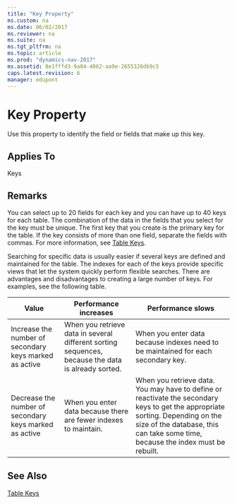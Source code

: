 ```yaml
---
title: "Key Property"
ms.custom: na
ms.date: 06/02/2017
ms.reviewer: na
ms.suite: na
ms.tgt_pltfrm: na
ms.topic: article
ms.prod: "dynamics-nav-2017"
ms.assetid: 8e1fffd3-9a04-4062-aa9e-2655326db9c5
caps.latest.revision: 6
manager: edupont
---
```

# Key Property
Use this property to identify the field or fields that make up this key.  
  
## Applies To  
 Keys  
  
## Remarks  
 You can select up to 20 fields for each key and you can have up to 40 keys for each table. The combination of the data in the fields that you select for the key must be unique. The first key that you create is the primary key for the table. If the key consists of more than one field, separate the fields with commas. For more information, see [Table Keys](Table-Keys.md).  
  
 Searching for specific data is usually easier if several keys are defined and maintained for the table. The indexes for each of the keys provide specific views that let the system quickly perform flexible searches. There are advantages and disadvantages to creating a large number of keys. For examples, see the following table.  
  
|**Value**|**Performance increases**|**Performance slows**|  
|---------------|-------------------------------|---------------------------|  
|Increase the number of secondary keys marked as active|When you retrieve data in several different sorting sequences, because the data is already sorted.|When you enter data because indexes need to be maintained for each secondary key.|  
|Decrease the number of secondary keys marked as active|When you enter data because there are fewer indexes to maintain.|When you retrieve data. You may have to define or reactivate the secondary keys to get the appropriate sorting. Depending on the size of the database, this can take some time, because the index must be rebuilt.|  
  
## See Also  
 [Table Keys](Table-Keys.md)
